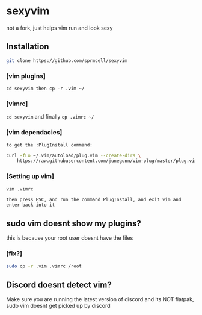 # sexyvim
not a fork, just helps vim run and look sexy
## Installation

```sh
git clone https://github.com/sprmcell/sexyvim
```

### [vim plugins]

`cd sexyvim then cp -r .vim ~/`

### [vimrc]

`cd sexyvim` and finally `cp .vimrc ~/`

### [vim dependacies]

`to get the :PlugInstall command:`
```sh
curl -fLo ~/.vim/autoload/plug.vim --create-dirs \
    https://raw.githubusercontent.com/junegunn/vim-plug/master/plug.vim
```

### [Setting up vim]

```sh
vim .vimrc
```

`then press ESC, and run the command PlugInstall, and exit vim and enter back into it`

## sudo vim doesnt show my plugins?

this is because your root user doesnt have the files

### [fix?]

```sh
sudo cp -r .vim .vimrc /root
```

## Discord doesnt detect vim?

Make sure you are running the latest version of discord and its NOT flatpak, sudo vim doesnt get picked up by discord
